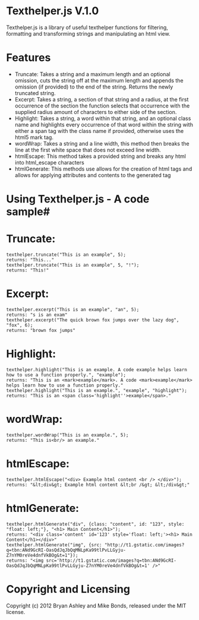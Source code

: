# Texthelper.js V.1.0 #

Texthelper.js is a library of useful texthelper functions for filtering, formatting and transforming strings and manipulating an html view.

# Features #
* Truncate: Takes a string and a maximum length and an optional omission, cuts the string off at the maximum length and appends the omission (if provided) to the end of the string. Returns the newly truncated string.
* Excerpt: Takes a string, a section of that string and a radius, at the first occurrence of the section the function selects that occurrence with the supplied radius amount of characters to either side of the section.
* Highlight: Takes a string, a word within that string, and an optional class name and highlights every occurrence of that word within the string with either a span tag with the class name if provided, otherwise uses the html5 mark tag.
* wordWrap: Takes a string and a line width, this method then breaks the line at the first white space that does not exceed line width.
* htmlEscape: This method takes a provided string and breaks any html into html_escape characters
* htmlGenerate: This methods use allows for the creation of html tags and allows for applying attributes and contents to the generated tag

# Using Texthelper.js - A code sample#
# Truncate: #
    texthelper.truncate("This is an example", 5);
    returns: "This..."
    texthelper.truncate("This is an example", 5, "!");
    returns: "This!"
# Excerpt: #
    texthelper.excerpt("This is an example", "an", 5);
    returns: "s is an exam"
    texthelper.excerpt("The quick brown fox jumps over the lazy dog", "fox", 6);
    returns: "brown fox jumps"
# Highlight: #
    texthelper.highlight("This is an example. A code example helps learn how to use a function properly.", "example");
    returns: "This is an <mark>example</mark>. A code <mark>example</mark> helps learn how to use a function properly."
    texthelper.highlight("This is an example.", "example", "highlight");
    returns: "This is an <span class='highlight''>example</span>."
# wordWrap: #
    texthelper.wordWrap("This is an example.", 5);
    returns: "This is<br/> an example."
# htmlEscape: #
    texthelper.htmlEscape("<div> Example html content <br /> </div>");
    returns: "&lt;div&gt; Example html content &lt;br /&gt; &lt;/div&gt;"
# htmlGenerate: #
    texthelper.htmlGenerate("div", {class: "content", id: "123", style: "float: left;"}, "<h1> Main Content</h1>");
    returns: "<div class='content' id='123' style='float: left;'><h1> Main Content</h1></div>"
    texthelper.htmlGenerate("img", {src: "http://t1.gstatic.com/images?q=tbn:ANd9GcRI-OasQdJqJbQqMNLpKa99tlPvLLGyju-Z7nYM0reVe4dnfVkBOg&t=1"});
    returns: "<img src='http://t1.gstatic.com/images?q=tbn:ANd9GcRI-OasQdJqJbQqMNLpKa99tlPvLLGyju-Z7nYM0reVe4dnfVkBOg&t=1' />"

    

# Copyright and Licensing #
Copyright (c) 2012 Bryan Ashley and Mike Bonds, released under the MIT license.
